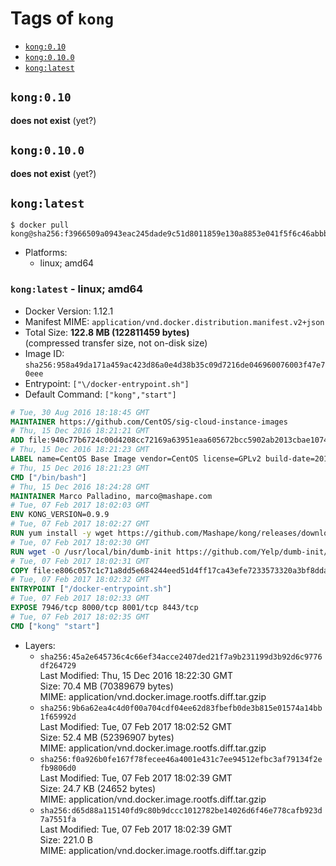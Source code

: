 <!-- THIS FILE IS GENERATED VIA './update-remote.sh' -->

# Tags of `kong`

-	[`kong:0.10`](#kong010)
-	[`kong:0.10.0`](#kong0100)
-	[`kong:latest`](#konglatest)

## `kong:0.10`

**does not exist** (yet?)

## `kong:0.10.0`

**does not exist** (yet?)

## `kong:latest`

```console
$ docker pull kong@sha256:f3966509a0943eac245dade9c51d8011859e130a8853e041f5f6c46abbbd917d
```

-	Platforms:
	-	linux; amd64

### `kong:latest` - linux; amd64

-	Docker Version: 1.12.1
-	Manifest MIME: `application/vnd.docker.distribution.manifest.v2+json`
-	Total Size: **122.8 MB (122811459 bytes)**  
	(compressed transfer size, not on-disk size)
-	Image ID: `sha256:958a49da171a459ac423d86a0e4d38b35c09d7216de046960076003f47e70eee`
-	Entrypoint: `["\/docker-entrypoint.sh"]`
-	Default Command: `["kong","start"]`

```dockerfile
# Tue, 30 Aug 2016 18:18:45 GMT
MAINTAINER https://github.com/CentOS/sig-cloud-instance-images
# Thu, 15 Dec 2016 18:21:21 GMT
ADD file:940c77b6724c00d4208cc72169a63951eaa605672bcc5902ab2013cbae107434 in / 
# Thu, 15 Dec 2016 18:21:23 GMT
LABEL name=CentOS Base Image vendor=CentOS license=GPLv2 build-date=20161214
# Thu, 15 Dec 2016 18:21:23 GMT
CMD ["/bin/bash"]
# Thu, 15 Dec 2016 18:24:28 GMT
MAINTAINER Marco Palladino, marco@mashape.com
# Tue, 07 Feb 2017 18:02:03 GMT
ENV KONG_VERSION=0.9.9
# Tue, 07 Feb 2017 18:02:27 GMT
RUN yum install -y wget https://github.com/Mashape/kong/releases/download/$KONG_VERSION/kong-$KONG_VERSION.el7.noarch.rpm &&     yum clean all
# Tue, 07 Feb 2017 18:02:30 GMT
RUN wget -O /usr/local/bin/dumb-init https://github.com/Yelp/dumb-init/releases/download/v1.1.3/dumb-init_1.1.3_amd64 &&     chmod +x /usr/local/bin/dumb-init
# Tue, 07 Feb 2017 18:02:31 GMT
COPY file:e806c057c1c71a8dd5e684244eed51d4ff17ca43efe7233573320a3bf8dda3a4 in /docker-entrypoint.sh 
# Tue, 07 Feb 2017 18:02:32 GMT
ENTRYPOINT ["/docker-entrypoint.sh"]
# Tue, 07 Feb 2017 18:02:33 GMT
EXPOSE 7946/tcp 8000/tcp 8001/tcp 8443/tcp
# Tue, 07 Feb 2017 18:02:35 GMT
CMD ["kong" "start"]
```

-	Layers:
	-	`sha256:45a2e645736c4c66ef34acce2407ded21f7a9b231199d3b92d6c9776df264729`  
		Last Modified: Thu, 15 Dec 2016 18:22:30 GMT  
		Size: 70.4 MB (70389679 bytes)  
		MIME: application/vnd.docker.image.rootfs.diff.tar.gzip
	-	`sha256:9b6a62ea4c4d0f00a704cdf04ee62d83fbefb0de3b815e01574a14bb1f65992d`  
		Last Modified: Tue, 07 Feb 2017 18:02:52 GMT  
		Size: 52.4 MB (52396907 bytes)  
		MIME: application/vnd.docker.image.rootfs.diff.tar.gzip
	-	`sha256:f0a926b0fe167f78fecee46a4001e431c7ee94512efbc3af79134f2efb9806d0`  
		Last Modified: Tue, 07 Feb 2017 18:02:39 GMT  
		Size: 24.7 KB (24652 bytes)  
		MIME: application/vnd.docker.image.rootfs.diff.tar.gzip
	-	`sha256:d65d88a115140fd9c80b9dccc1012782be14026d6f46e778cafb923d7a7551fa`  
		Last Modified: Tue, 07 Feb 2017 18:02:39 GMT  
		Size: 221.0 B  
		MIME: application/vnd.docker.image.rootfs.diff.tar.gzip
